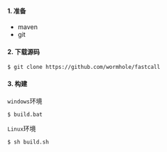 #### 1. 准备
* maven
* git

#### 2. 下载源码
```
$ git clone https://github.com/wormhole/fastcall
```

#### 3. 构建
`windows`环境
```
$ build.bat
```

`Linux`环境
```
$ sh build.sh
```